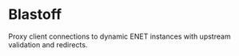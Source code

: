 # Blastoff

Proxy client connections to dynamic ENET instances with upstream validation and redirects.
